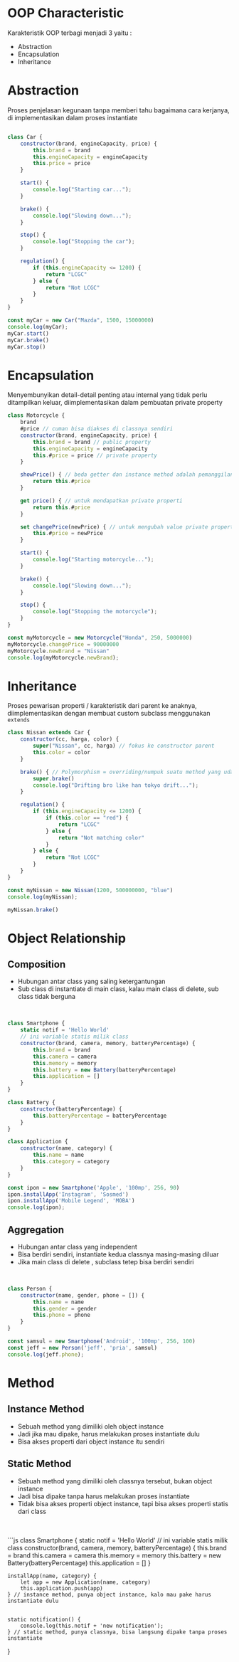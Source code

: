 # OOP Characteristic
Karakteristik OOP terbagi menjadi 3 yaitu : 
- Abstraction
- Encapsulation
- Inheritance

# Abstraction
Proses penjelasan kegunaan tanpa memberi tahu bagaimana cara kerjanya, di implementasikan dalam proses instantiate
```js

class Car {
    constructor(brand, engineCapacity, price) {
        this.brand = brand
        this.engineCapacity = engineCapacity
        this.price = price
    }

    start() {
        console.log("Starting car...");
    }

    brake() {
        console.log("Slowing down...");
    }

    stop() {
        console.log("Stopping the car");
    }

    regulation() {
        if (this.engineCapacity <= 1200) {
            return "LCGC"
        } else {
            return "Not LCGC"
        }
    }
}

const myCar = new Car("Mazda", 1500, 15000000)
console.log(myCar);
myCar.start()
myCar.brake()
myCar.stop()
```

# Encapsulation
Menyembunyikan detail-detail penting atau internal yang tidak perlu ditampilkan keluar, diimplementasikan dalam pembuatan private property
```js
class Motorcycle {
    brand
    #price // cuman bisa diakses di classnya sendiri
    constructor(brand, engineCapacity, price) {
        this.brand = brand // public property
        this.engineCapacity = engineCapacity
        this.#price = price // private property
    }

    showPrice() { // beda getter dan instance method adalah pemanggilannya, instance method harus di invoke
        return this.#price
    }

    get price() { // untuk mendapatkan private properti
        return this.#price
    }

    set changePrice(newPrice) { // untuk mengubah value private properti
        this.#price = newPrice
    }

    start() {
        console.log("Starting motorcycle...");
    }

    brake() {
        console.log("Slowing down...");
    }

    stop() {
        console.log("Stopping the motorcycle");
    }
}

const myMotorcycle = new Motorcycle("Honda", 250, 5000000)
myMotorcycle.changePrice = 90000000
myMotorcycle.newBrand = "Nissan"
console.log(myMotorcycle.newBrand);
```

# Inheritance
Proses pewarisan properti / karakteristik dari parent ke anaknya, diimplementasikan dengan membuat custom subclass menggunakan ``extends``
```js
class Nissan extends Car {
    constructor(cc, harga, color) {
        super("Nissan", cc, harga) // fokus ke constructor parent
        this.color = color
    }

    brake() { // Polymorphism = overriding/numpuk suatu method yang udah ada di parent
        super.brake()
        console.log("Drifting bro like han tokyo drift...");
    }

    regulation() {
        if (this.engineCapacity <= 1200) {
            if (this.color == "red") {
                return "LCGC"
            } else {
                return "Not matching color"
            }
        } else {
            return "Not LCGC"
        }
    }
}

const myNissan = new Nissan(1200, 500000000, "blue")
console.log(myNissan);

myNissan.brake()
```

# Object Relationship
## Composition
- Hubungan antar class yang saling ketergantungan
- Sub class di instantiate di main class, kalau main class di delete, sub class tidak berguna
<br>

```js
class Smartphone {
    static notif = 'Hello World'
    // ini variable statis milik class
    constructor(brand, camera, memory, batteryPercentage) {
        this.brand = brand
        this.camera = camera
        this.memory = memory
        this.battery = new Battery(batteryPercentage)
        this.application = []
    }
}

class Battery {
    constructor(batteryPercentage) {
        this.batteryPercentage = batteryPercentage
    }
}

class Application {
    constructor(name, category) {
        this.name = name
        this.category = category
    }
}

const ipon = new Smartphone('Apple', '100mp', 256, 90)
ipon.installApp('Instagram', 'Sosmed')
ipon.installApp('Mobile Legend', 'MOBA')
console.log(ipon);
```

## Aggregation
- Hubungan antar class yang independent
- Bisa berdiri sendiri, instantiate kedua classnya masing-masing diluar 
- Jika main class di delete , subclass tetep bisa berdiri sendiri
<br>

```js
class Person {
    constructor(name, gender, phone = []) {
        this.name = name
        this.gender = gender
        this.phone = phone
    }
}

const samsul = new Smartphone('Android', '100mp', 256, 100)
const jeff = new Person('jeff', 'pria', samsul)
console.log(jeff.phone);
```

# Method
## Instance Method
- Sebuah method yang dimiliki oleh object instance
- Jadi jika mau dipake, harus melakukan proses instantiate dulu
- Bisa akses properti dari object instance itu sendiri
## Static Method
- Sebuah method yang dimiliki oleh classnya tersebut, bukan object instance
- Jadi bisa dipake tanpa harus melakukan proses instantiate
- Tidak bisa akses properti object instance, tapi bisa akses properti statis dari class
<br>
<br>
```js
class Smartphone {
    static notif = 'Hello World'
    // ini variable statis milik class
    constructor(brand, camera, memory, batteryPercentage) {
        this.brand = brand
        this.camera = camera
        this.memory = memory
        this.battery = new Battery(batteryPercentage)
        this.application = []
    }

    installApp(name, category) {
        let app = new Application(name, category)
        this.application.push(app)
    } // instance method, punya object instance, kalo mau pake harus instantiate dulu


    static notification() {
        console.log(this.notif + 'new notification');
    } // static method, punya classnya, bisa langsung dipake tanpa proses instantiate
}
```

